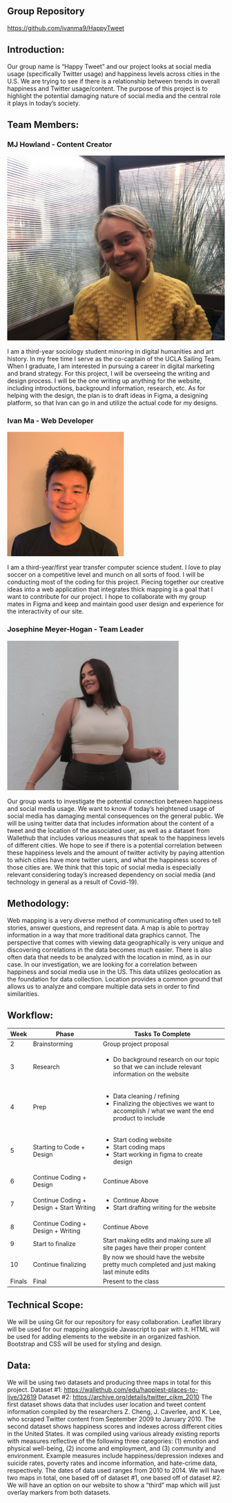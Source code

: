 ## Group Repository

https://github.com/ivanma9/HappyTweet

## Introduction:

Our group name is “Happy Tweet” and our project looks at social media usage (specifically Twitter usage) and happiness levels across cities in the U.S. We are trying to see if there is a relationship between trends in overall happiness and Twitter usage/content. The purpose of this project is to highlight the potential damaging nature of social media and the central role it plays in today’s society.

## Team Members:

### MJ Howland - Content Creator

<img src = "img/MJ.png">

I am a third-year sociology student minoring in digital humanities and art history. In my free time I serve as the co-captain of the UCLA Sailing Team. When I graduate, I am interested in pursuing a career in digital marketing and brand strategy.
For this project, I will be overseeing the writing and design process. I will be the one writing up anything for the website, including introductions, background information, research, etc. As for helping with the design, the plan is to draft ideas in Figma, a designing platform, so that Ivan can go in and utilize the actual code for my designs.

### Ivan Ma - Web Developer

<img src = "img/Ivan.png">

I am a third-year/first year transfer computer science student. I love to play soccer on a competitive level and munch on all sorts of food.
I will be conducting most of the coding for this project. Piecing together our creative ideas into a web application that integrates thick mapping is a goal that I want to contribute for our project. I hope to collaborate with my group mates in Figma and keep and maintain good user design and experience for the interactivity of our site.

### Josephine Meyer-Hogan - Team Leader

<img src = "img/Josephine.png">

Our group wants to investigate the potential connection between happiness and social media usage. We want to know if today’s heightened usage of social media has damaging mental consequences on the general public. We will be using twitter data that includes information about the content of a tweet and the location of the associated user, as well as a dataset from Wallethub that includes various measures that speak to the happiness levels of different cities. We hope to see if there is a potential correlation between these happiness levels and the amount of twitter activity by paying attention to which cities have more twitter users, and what the happiness scores of those cities are.
We think that this topic of social media is especially relevant considering today’s increased dependency on social media (and technology in general as a result of Covid-19).

## Methodology:

Web mapping is a very diverse method of communicating often used to tell stories, answer questions, and represent data. A map is able to portray information in a way that more traditional data graphics cannot. The perspective that comes with viewing data geographically is very unique and discovering correlations in the data becomes much easier. There is also often data that needs to be analyzed with the location in mind, as in our case. In our investigation, we are looking for a correlation between happiness and social media use in the US. This data utilizes geolocation as the foundation for data collection. Location provides a common ground that allows us to analyze and compare multiple data sets in order to find similarities.

## Workflow:

| Week   | Phase                                    | Tasks To Complete                                                                                                                             |
| ------ | ---------------------------------------- | --------------------------------------------------------------------------------------------------------------------------------------------- |
| 2      | Brainstorming                            | Group project proposal                                                                                                                        |
| 3      | Research                                 | <ul> <li> Do background research on our topic so that we can include relevant information on the website </li></ul>                           |
| 4      | Prep                                     | <ul><li> Data cleaning / refining</li><li> Finalizing the objectives we want to accomplish / what we want the end product to include</li><ul> |
| 5      | Starting to Code + Design                | <ul> <li> Start coding website </li><li> Start coding maps</li> <li> Start working in figma to create design </li></ul>                       |
| 6      | Continue Coding + Design                 | Continue Above                                                                                                                                |
| 7      | Continue Coding + Design + Start Writing | <ul> <li>Continue Above </li><li> Start drafting writing for the website </li></ul>                                                           |
| 8      | Continue Coding + Design + Writing       | Continue Above                                                                                                                                |
| 9      | Start to finalize                        | Start making edits and making sure all site pages have their proper content                                                                   |
| 10     | Continue finalizing                      | By now we should have the website pretty much completed and just making last minute edits                                                     |
| Finals | Final                                    | Present to the class                                                                                                                          |

## Technical Scope:

We will be using Git for our repository for easy collaboration. Leaflet library will be used for our mapping alongside Javascript to pair with it. HTML will be used for adding elements to the website in an organized fashion. Bootstrap and CSS will be used for styling and design.

## Data:

We will be using two datasets and producing three maps in total for this project.
Dataset #1: https://wallethub.com/edu/happiest-places-to-live/32619
Dataset #2: https://archive.org/details/twitter_cikm_2010
The first dataset shows data that includes user location and tweet content information compiled by the researchers Z. Cheng, J. Caverlee, and K. Lee, who scraped Twitter content from September 2009 to January 2010.
The second dataset shows happiness scores and indexes across different cities in the United States. It was compiled using various already existing reports with measures reflective of the following three categories: (1) emotion and physical well-being, (2) income and employment, and (3) community and environment. Example measures include happiness/depression indexes and suicide rates, poverty rates and income information, and hate-crime data, respectively. The dates of data used ranges from 2010 to 2014.
We will have two maps in total, one based off of dataset #1, one based off of dataset #2. We will have an option on our website to show a “third” map which will just overlay markers from both datasets.
